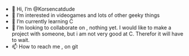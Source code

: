 - 👋 Hi, I’m @Korsencatdude
- 👀 I’m interested in videogames and lots of other geeky things
- 🌱 I’m currently learning C
- 💞️ I’m looking to collaborate on , nothing yet. I would like to make a project with someone, but i am not very good at C. Therefor it will have to wait.
- 📫 How to reach me , on git

<!---
Korsencatdude/Korsencatdude is a ✨ special ✨ repository because its `README.md` (this file) appears on your GitHub profile.
You can click the Preview link to take a look at your changes.
--->
